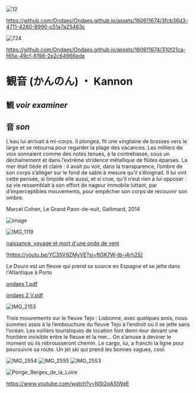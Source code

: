 ![12](https://github.com/Ondaes/Ondaes.github.io/assets/160611674/35df982f-2fad-42c1-b6c6-e0a06f2dc4d7)

https://github.com/Ondaes/Ondaes.github.io/assets/160611674/3fcb36d3-4711-4280-8990-c51a7a25463c


![724](https://github.com/Ondaes/Ondaes.github.io/assets/160611674/c6e692f1-b968-4700-9a0f-a109e452362d)


https://github.com/Ondaes/Ondaes.github.io/assets/160611674/310f21ca-f65e-49cf-8198-2e2c64966ede



# 観音 (かんのん) ・ Kannon

## 観 _voir examiner_ 
## 音 _son_ 





L’eau lui arrivait à mi-corps. Il plongea, fit une vingtaine de brasses vers le large et se retourna pour regarder la plage des vacances. Les milliers de voix sonnaient comme des notes tenues, à la contrebasse, sous un déchaînement et dans l’extrême stridence métallique de flûtes éparses. La mer était tiède et claire : il avait pu voir, dans la transparence, l’ombre de son corps s’alléger sur le fond de sable à mesure qu’il s’éloignait. II lui vint cette pensée, si limpide elle aussi, et si crue, qu’il n’eut rien à lui opposer : sa vie ressemblait à son effort de nageur immobile luttant, par d’imperceptibles mouvements, pour empêcher son corps de recouvrir son ombre.

Marcel Cohen, Le Grand Paon-de-nuit, Gallimard, 2014


![image](https://github.com/Ondaes/Ondaes.github.io/assets/160611674/a996ef4d-8780-42c0-9c47-66472c0147d4)

![IMG_1119](https://github.com/Ondaes/Ondaes.github.io/assets/160611674/a2328cf4-b191-42c8-85c9-2c93538cae75)

[naissance, voyage et mort d'une onde de vent](https://vimeo.com/933193001?share=copy)

[https://youtu.be/YC35V9ZMyVE?si=ftGK7W-tb-j4rh2S]

Le Douro est un fleuve qui prend sa source en Espagne et se jette dans l'Atlantique à Porto 

[ondaes 1.pdf](https://github.com/Ondaes/Ondaes.github.io/files/15140502/ondaes.1.pdf)

[ondaes 2 V.pdf](https://github.com/Ondaes/Ondaes.github.io/files/15140505/ondaes.2.V.pdf)

![IMG_2153](https://github.com/Ondaes/Ondaes.github.io/assets/160611674/ad80f46e-27e4-49dd-b460-c7a716141631)

Trois mouvements sur le fleuve Tejo :
Lisbonne, avec quelques amis, nous sommes assis à la l’embouchure du fleuve Tejo à l’endroit où il se jette sans l’océan.
Les voiliers touristiques de location font demi-tour devant une frontière invisible entre le fleuve et la mer... On s’amuse à deviner le moment où ils rebrousseront chemin. 
Le cargo, lui, a franchi la ligne pour poursuivre sa route.
Un jet ski qui prend les bonnes vagues, cool.

![IMG_2554](https://github.com/Ondaes/Ondaes.github.io/assets/160611674/90ba8294-cb96-47e5-88c5-4dff8d59c6ea)
![IMG_2555](https://github.com/Ondaes/Ondaes.github.io/assets/160611674/8e218366-7afc-46d2-bda9-cfd40d9a2277)
![IMG_2553](https://github.com/Ondaes/Ondaes.github.io/assets/160611674/3523d376-ee5b-4993-875d-261f42521c3c)

![Ponge_Berges_de_la_Loire](https://github.com/Ondaes/Ondaes.github.io/assets/160611674/f86eb240-d312-48d0-ad72-a7aa960ed34a)

https://www.youtube.com/watch?v=NSt2pA5IWqE

